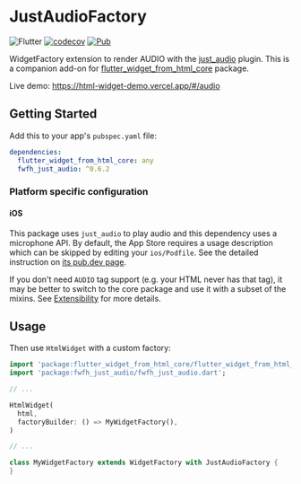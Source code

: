 # JustAudioFactory

![Flutter](https://github.com/daohoangson/flutter_widget_from_html/workflows/Flutter/badge.svg)
[![codecov](https://codecov.io/gh/daohoangson/flutter_widget_from_html/branch/master/graph/badge.svg)](https://codecov.io/gh/daohoangson/flutter_widget_from_html)
[![Pub](https://img.shields.io/pub/v/fwfh_just_audio.svg)](https://pub.dev/packages/fwfh_just_audio)

WidgetFactory extension to render AUDIO with the [just_audio](https://pub.dev/packages/just_audio) plugin.
This is a companion add-on for [flutter_widget_from_html_core](https://pub.dev/packages/flutter_widget_from_html_core) package.

Live demo: https://html-widget-demo.vercel.app/#/audio

## Getting Started

Add this to your app's `pubspec.yaml` file:

```yaml
dependencies:
  flutter_widget_from_html_core: any
  fwfh_just_audio: ^0.6.2
```

### Platform specific configuration

#### iOS

This package uses `just_audio` to play audio and this dependency uses a microphone API.
By default, the App Store requires a usage description which can be skipped by editing your `ios/Podfile`.
See the detailed instruction on [its pub.dev page](https://pub.dev/packages/just_audio#ios).

If you don't need `AUDIO` tag support (e.g. your HTML never has that tag), it may be better to switch to
the core package and use it with a subset of the mixins. See [Extensibility](https://pub.dev/packages/flutter_widget_from_html_core#extensibility) for more details.

## Usage

Then use `HtmlWidget` with a custom factory:

```dart
import 'package:flutter_widget_from_html_core/flutter_widget_from_html_core.dart';
import 'package:fwfh_just_audio/fwfh_just_audio.dart';

// ...

HtmlWidget(
  html,
  factoryBuilder: () => MyWidgetFactory(),
)

// ...

class MyWidgetFactory extends WidgetFactory with JustAudioFactory {
}
```
